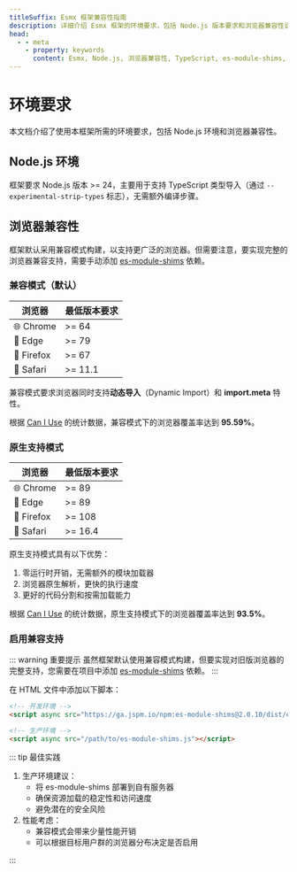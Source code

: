 ```yaml
---
titleSuffix: Esmx 框架兼容性指南
description: 详细介绍 Esmx 框架的环境要求，包括 Node.js 版本要求和浏览器兼容性说明，帮助开发者正确配置开发环境。
head:
  - - meta
    - property: keywords
      content: Esmx, Node.js, 浏览器兼容性, TypeScript, es-module-shims, 环境配置
---
```


# 环境要求

本文档介绍了使用本框架所需的环境要求，包括 Node.js 环境和浏览器兼容性。

## Node.js 环境

框架要求 Node.js 版本 >= 24，主要用于支持 TypeScript 类型导入（通过 `--experimental-strip-types` 标志），无需额外编译步骤。

## 浏览器兼容性

框架默认采用兼容模式构建，以支持更广泛的浏览器。但需要注意，要实现完整的浏览器兼容支持，需要手动添加 [es-module-shims](https://github.com/guybedford/es-module-shims) 依赖。

### 兼容模式（默认）

| 浏览器 | 最低版本要求 |
|-------|------------|
| 🌐 Chrome | >= 64 |
| 🌊 Edge | >= 79 |
| 🦊 Firefox | >= 67 |
| 🧭 Safari | >= 11.1 |

兼容模式要求浏览器同时支持**动态导入**（Dynamic Import）和 **import.meta** 特性。

根据 [Can I Use](https://caniuse.com/?search=dynamic%20import) 的统计数据，兼容模式下的浏览器覆盖率达到 **95.59%**。

### 原生支持模式

| 浏览器 | 最低版本要求 |
|-------|------------|
| 🌐 Chrome | >= 89 |
| 🌊 Edge | >= 89 |
| 🦊 Firefox | >= 108 |
| 🧭 Safari | >= 16.4 |

原生支持模式具有以下优势：
1. 零运行时开销，无需额外的模块加载器
2. 浏览器原生解析，更快的执行速度
3. 更好的代码分割和按需加载能力

根据 [Can I Use](https://caniuse.com/?search=importmap) 的统计数据，原生支持模式下的浏览器覆盖率达到 **93.5%**。

### 启用兼容支持

::: warning 重要提示
虽然框架默认使用兼容模式构建，但要实现对旧版浏览器的完整支持，您需要在项目中添加 [es-module-shims](https://github.com/guybedford/es-module-shims) 依赖。
:::

在 HTML 文件中添加以下脚本：

```html
<!-- 开发环境 -->
<script async src="https://ga.jspm.io/npm:es-module-shims@2.0.10/dist/es-module-shims.js"></script>

<!-- 生产环境 -->
<script async src="/path/to/es-module-shims.js"></script>
```

::: tip 最佳实践
1. 生产环境建议：
   - 将 es-module-shims 部署到自有服务器
   - 确保资源加载的稳定性和访问速度
   - 避免潜在的安全风险
2. 性能考虑：
   - 兼容模式会带来少量性能开销
   - 可以根据目标用户群的浏览器分布决定是否启用

:::